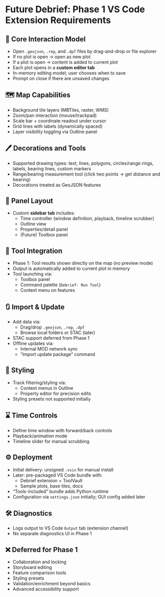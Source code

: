 # Future Debrief: Phase 1 VS Code Extension Requirements

## 🧭 Core Interaction Model

- Open `.geojson`, `.rep`, and `.dpf` files by drag-and-drop or file explorer
- If no plot is open → open as new plot  
- If a plot is open → content is added to current plot
- Each plot opens in a **custom editor tab**
- In-memory editing model; user chooses when to save
- Prompt on close if there are unsaved changes

## 🗺️ Map Capabilities

- Background tile layers (MBTiles, raster, WMS)
- Zoom/pan interaction (mouse/trackpad)
- Scale bar + coordinate readout under cursor
- Grid lines with labels (dynamically spaced)
- Layer visibility toggling via Outline panel

## 🖊️ Decorations and Tools

- Supported drawing types: text, lines, polygons, circles/range rings, labels, bearing lines, custom markers
- Range/bearing measurement tool (click two points → get distance and bearing)
- Decorations treated as GeoJSON features

## 🧩 Panel Layout

- Custom **sidebar tab** includes:
  - Time controller (window definition, playback, timeline scrubber)
  - Outline view
  - Properties/detail panel
  - (Future) Toolbox panel

## 🧪 Tool Integration

- Phase 1: Tool results shown directly on the map (no preview mode)
- Output is automatically added to current plot in memory
- Tool launching via:
  - Toolbox panel
  - Command palette (`Debrief: Run Tool`)
  - Context menu on features

## 🔃 Import & Update

- Add data via:
  - Drag/drop `.geojson`, `.rep`, `.dpf`
  - Browse local folders or STAC (later)
- STAC support deferred from Phase 1
- Offline updates via:
  - Internal MOD network sync
  - “Import update package” command

## 🎨 Styling

- Track filtering/styling via:
  - Context menus in Outline
  - Property editor for precision edits
- Styling presets not supported initially

## ⌛ Time Controls

- Define time window with forward/back controls
- Playback/animation mode
- Timeline slider for manual scrubbing

## ⚙️ Deployment

- Initial delivery: unsigned `.vsix` for manual install
- Later: pre-packaged VS Code bundle with:
  - Debrief extension + ToolVault
  - Sample plots, base tiles, docs
- “Tools-included” bundle adds Python runtime
- Configuration via `settings.json` initially; GUI config added later

## 🛠️ Diagnostics

- Logs output to VS Code `Output` tab (extension channel)
- No separate diagnostics UI in Phase 1

## ❌ Deferred for Phase 1

- Collaboration and locking
- Storyboard editing
- Feature comparison tools
- Styling presets
- Validation/enrichment beyond basics
- Advanced accessibility support